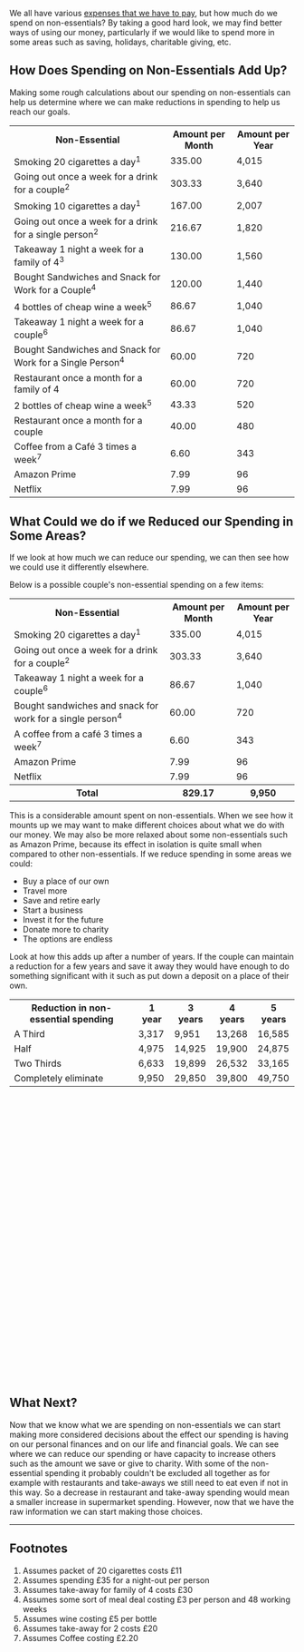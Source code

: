 We all have various [expenses that we have to pay](/articles/how-to-identify-essential-expenses/), but how much do we spend on non-essentials?  By taking a good hard look, we may find better ways of using our money, particularly if we would like to spend more in some areas such as saving, holidays, charitable giving, etc.

## How Does Spending on Non-Essentials Add Up?
Making some rough calculations about our spending on non-essentials can help us determine where we can make reductions in spending to help us reach our goals.

<table class="table table-bordered hand-written">
  <tr><th>Non-Essential</th><th class="text-right">Amount per Month</th><th class="text-right">Amount per Year</th></tr>
  <tr><td>Smoking 20 cigarettes a day<sup>1</sup></td><td class="text-right">335.00</td><td class="text-right">4,015</td</tr>
  <tr><td>Going out once a week for a drink for a couple<sup>2</sup></td><td class="text-right">303.33</td><td class="text-right">3,640</td></tr>
  <tr><td>Smoking 10 cigarettes a day<sup>1</sup></td><td class="text-right">167.00</td><td class="text-right">2,007</td</tr>
  <tr><td>Going out once a week for a drink for a single person<sup>2</sup></td><td class="text-right">216.67</td><td class="text-right">1,820</td></tr>
  <tr><td>Takeaway 1 night a week for a family of 4<sup>3</sup></td><td class="text-right">130.00</td><td class="text-right">1,560</td</tr>
  <tr><td>Bought Sandwiches and Snack for Work for a Couple<sup>4</sup></td><td class="text-right">120.00</td><td class="text-right">1,440</td></tr>
  <tr><td>4 bottles of cheap wine a week<sup>5</sup></td><td class="text-right">86.67</td><td class="text-right">1,040</td></tr>
  <tr><td>Takeaway 1 night a week for a couple<sup>6</sup></td><td class="text-right">86.67</td><td class="text-right">1,040</td</tr>
  <tr><td>Bought Sandwiches and Snack for Work for a Single Person<sup>4</sup></td><td class="text-right">60.00</td><td class="text-right">720</td></tr>
  <tr><td>Restaurant once  a month for a family of 4</td><td class="text-right">60.00</td><td class="text-right">720</td</tr>
  <tr><td>2 bottles of cheap wine a week<sup>5</sup></td><td class="text-right">43.33</td><td class="text-right">520</td></tr>
  <tr><td>Restaurant once  a month for a couple</td><td class="text-right">40.00</td><td class="text-right">480</td</tr>
  <tr><td>Coffee from a Caf&eacute; 3 times a week<sup>7</sup></td><td class="text-right">6.60</td><td class="text-right">343</td></tr>
  <tr><td>Amazon Prime</td><td class="text-right">7.99</td><td class="text-right">96</td></tr>
  <tr><td>Netflix</td><td class="text-right">7.99</td><td class="text-right">96</td></tr>
</table>

## What Could we do if we Reduced our Spending in Some Areas?

If we look at how much we can reduce our spending, we can then see how we could use it differently elsewhere.

Below is a possible couple's non-essential spending on a few items:

<table class="table table-bordered hand-written">
  <tr><th>Non-Essential</th><th class="text-right">Amount per Month</th><th class="text-right">Amount per Year</th></tr>
  <tr><td>Smoking 20 cigarettes a day<sup>1</sup></td><td class="text-right">335.00</td><td class="text-right">4,015</td</tr>
  <tr><td>Going out once a week for a drink for a couple<sup>2</sup></td><td class="text-right">303.33</td><td class="text-right">3,640</td></tr>
  <tr><td>Takeaway 1 night a week for a couple<sup>6</sup></td><td class="text-right">86.67</td><td class="text-right">1,040</td</tr>
  <tr><td>Bought sandwiches and snack for work for a single person<sup>4</sup></td><td class="text-right">60.00</td><td class="text-right">720</td></tr>
  <tr><td>A coffee from a caf&eacute; 3 times a week<sup>7</sup></td><td class="text-right">6.60</td><td class="text-right">343</td></tr>
  <tr><td>Amazon Prime</td><td class="text-right">7.99</td><td class="text-right">96</td></tr>
  <tr><td>Netflix</td><td class="text-right">7.99</td><td class="text-right">96</td></tr>
  <tr><th>Total</th><th class="text-right">829.17</th><th class="text-right">9,950</th></tr>
</table>

<script type="text/javascript" src="https://www.gstatic.com/charts/loader.js"></script>
<script type="text/javascript">
  google.charts.load('current', {'packages':['corechart']});
  google.charts.setOnLoadCallback(drawChart);

  function drawChart() {
    var data = new google.visualization.DataTable();
    data.addColumn('string', 'Non-Essential');
    data.addColumn('number', 'Amount');
    data.addRows([
      ['Smoking 20 cigarettes a day', 4015],
      ['Going out once a week for a drink for a couple', 3640],
      ['Takeaway 1 night a week for a couple', 1040],
      ['Bough sandwiches and snack for work for a single person', 720],
      ['A coffee from a café 3 times a week', 343],
      ['Amazon Prime', 96],
      ['Netflix', 96],
    ]);
    var options = {'title':'Non-Essential Spending',
                   'width':600,
                   'height':400};
    var chart = new google.visualization.PieChart(document.getElementById('chart_div'));
    chart.draw(data, options);
  }
</script>
<div class="pull-right" id="chart_div"></div>

This is a considerable amount spent on non-essentials.  When we see how it mounts up we may want to make different choices about what we do with our money.  We may also be more relaxed about some non-essentials such as Amazon Prime, because its effect in isolation is quite small when compared to other non-essentials.  If we reduce spending in some areas we could:

* Buy a place of our own
* Travel more
* Save and retire early
* Start a business
* Invest it for the future
* Donate more to charity
* The options are endless

Look at how this adds up after a number of years. If the couple can maintain a reduction for a few years and save it away they would have enough to do something significant with it such as put down a deposit on a place of their own.

<table class="table table-bordered hand-written">
  <tr><th>Reduction in non-essential spending</th><th class="text-right">1 year</th><th class="text-right">3 years</th><th class="text-right">4 years</th><th class="text-right">5 years</th></tr>
  <tr><td>A Third</td><td class="text-right">3,317</td><td class="text-right">9,951</td><td class="text-right">13,268</td><td class="text-right">16,585</td></tr>
  <tr><td>Half</td><td class="text-right">4,975</td><td class="text-right">14,925</td><td class="text-right">19,900</td><td class="text-right">24,875</td></tr>
  <tr><td>Two Thirds</td><td class="text-right">6,633</td><td class="text-right">19,899</td><td class="text-right">26,532</td><td class="text-right">33,165</td></tr>
  <tr><td>Completely eliminate</td><td class="text-right">9,950</td><td class="text-right">29,850</td><td class="text-right">39,800</td><td class="text-right">49,750</td></tr>
</table>

<script type="text/javascript">
  google.charts.load('current', {'packages':['corechart']});
  google.charts.setOnLoadCallback(drawChart);

  function drawChart() {
    var data = google.visualization.arrayToDataTable([
      ['Years', 'A third', 'Half', 'Two thirds', 'Completely eliminate'],
      ['1 year',  3317, 4975, 6633, 9950],
      ['2 years',  6634, 9950, 13266, 19900],
      ['3 years',  9951, 14925, 19899, 29850],
      ['4 years',  13268, 19900, 26532, 39800],
      ['5 years',  16585, 24875, 33165, 49750]
    ]);

    var options = {
      title: 'Reduction in non-essential spending',
      curveType: 'function',
      legend: { position: 'bottom' }
    };

    var chart = new google.visualization.LineChart(document.getElementById('curve_chart'));

    chart.draw(data, options);
  }
</script>
<div id="curve_chart" style="width: 100%; height: 500px"></div>

## What Next?
Now that we know what we are spending on non-essentials we can start making more considered decisions about the effect our spending is having on our personal finances and on our life and financial goals. We can see where we can reduce our spending or have capacity to increase others such as the amount we save or give to charity. With some of the non-essential spending it probably couldn't be excluded all together as for example with restaurants and take-aways we still need to eat even if not in this way. So a decrease in restaurant and take-away spending would mean a smaller increase in supermarket spending. However, now that we have the raw information we can start making those choices.
<hr />

## Footnotes
1. Assumes packet of 20 cigarettes costs £11
2. Assumes spending £35 for a night-out per person
3. Assumes take-away for family of 4 costs £30
4. Assumes some sort of meal deal costing £3 per person and 48 working weeks
5. Assumes wine costing £5 per bottle
6. Assumes take-away for 2 costs £20
7. Assumes Coffee costing £2.20
